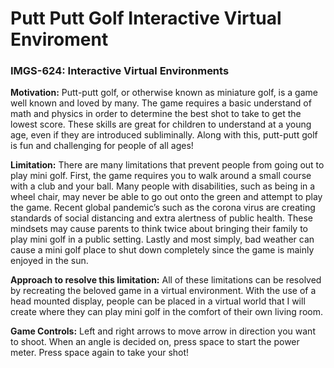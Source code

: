 # Putt Putt Golf Interactive Virtual Enviroment
### IMGS-624: Interactive Virtual Environments

**Motivation:** Putt-putt golf, or otherwise known as miniature golf, is a game well known and loved by
many. The game requires a basic understand of math and physics in order to determine the best shot to
take to get the lowest score. These skills are great for children to understand at a young age, even if
they are introduced subliminally. Along with this, putt-putt golf is fun and challenging for people of all
ages!

**Limitation:** There are many limitations that prevent people from going out to play mini golf. First, the
game requires you to walk around a small course with a club and your ball. Many people with
disabilities, such as being in a wheel chair, may never be able to go out onto the green and attempt to
play the game. Recent global pandemic’s such as the corona virus are creating standards of social
distancing and extra alertness of public health. These mindsets may cause parents to think twice about
bringing their family to play mini golf in a public setting. Lastly and most simply, bad weather can cause
a mini golf place to shut down completely since the game is mainly enjoyed in the sun.

**Approach to resolve this limitation:** All of these limitations can be resolved by recreating the beloved
game in a virtual environment. With the use of a head mounted display, people can be placed in a
virtual world that I will create where they can play mini golf in the comfort of their own living room. 

**Game Controls:**
Left and right arrows to move arrow in direction you want to shoot. When an angle is decided on, press space
to start the power meter. Press space again to take your shot!
